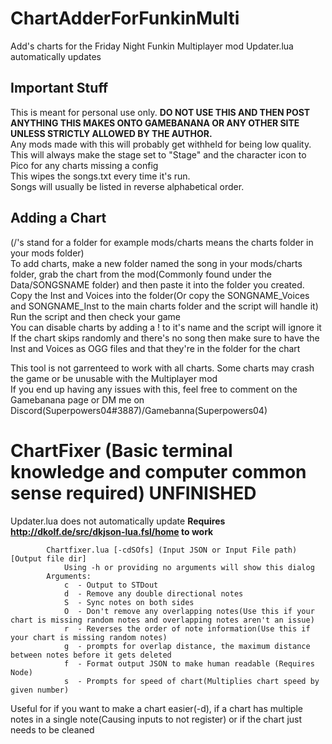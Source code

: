 # ChartAdderForFunkinMulti 
 Add's charts for the Friday Night Funkin Multiplayer mod
 Updater.lua automatically updates
## Important Stuff

 This is meant for personal use only. <b>DO NOT USE THIS AND THEN POST ANYTHING THIS MAKES ONTO GAMEBANANA OR ANY OTHER SITE UNLESS STRICTLY ALLOWED BY THE AUTHOR.</b><br/>
 Any mods made with this will probably get withheld for being low quality.<br>
 This will always make the stage set to "Stage" and the character icon to Pico for any charts missing a config<br>
 This wipes the songs.txt every time it's run.<br>
 Songs will usually be listed in reverse alphabetical order.<br>
 
## Adding a Chart

 (/'s stand for a folder for example mods/charts means the charts folder in your mods folder)<br>
 To add charts, make a new folder named the song in your mods/charts folder, grab the chart from the mod(Commonly found under the Data/SONGSNAME folder) and then paste it into the folder you created.<br>
 Copy the Inst and Voices into the folder(Or copy the SONGNAME_Voices and SONGNAME_Inst to the main charts folder and the script will handle it)<br>
 Run the script and then check your game<br>
 You can disable charts by adding a ! to it's name and the script will ignore it<br>
 If the chart skips randomly and there's no song then make sure to have the Inst and Voices as OGG files and that they're in the folder for the chart<br>

This tool is not garrenteed to work with all charts. Some charts may crash the game or be unusable with the Multiplayer mod<br>
If you end up having any issues with this, feel free to comment on the Gamebanana page or DM me on Discord(Superpowers04#3887)/Gamebanna(Superpowers04)<br>





# ChartFixer (Basic terminal knowledge and computer common sense required) UNFINISHED
Updater.lua does not automatically update
**Requires http://dkolf.de/src/dkjson-lua.fsl/home to work**
```Friday Night Funkin' Chart reparser. Reparses charts to fix any possible bugs and such
		Chartfixer.lua [-cdSOfs] (Input JSON or Input File path) [Output file dir]
			Using -h or providing no arguments will show this dialog
		Arguments:
			c  - Output to STDout
			d  - Remove any double directional notes
			S  - Sync notes on both sides
			O  - Don't remove any overlapping notes(Use this if your chart is missing random notes and overlapping notes aren't an issue)
			r  - Reverses the order of note information(Use this if your chart is missing random notes)
			g  - prompts for overlap distance, the maximum distance between notes before it gets deleted
			f  - Format output JSON to make human readable (Requires Node)
			s  - Prompts for speed of chart(Multiplies chart speed by given number)
 ```
 Useful for if you want to make a chart easier(-d), if a chart has multiple notes in a single note(Causing inputs to not register) or if the chart just needs to be cleaned

 
